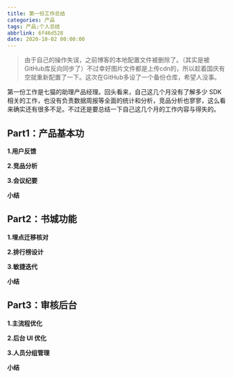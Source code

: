 ```yaml
---
title: 第一份工作总结
categories: 产品
tags: 产品;个人总结
abbrlink: 6f46d528
date: 2020-10-02 00:00:00
---
```




> 由于自己的操作失误，之前博客的本地配置文件被删除了。（其实是被GitHub库反向同步了）不过幸好图片文件都是上传cdn的，所以趁着国庆有空就重新配置了一下。这次在GitHub多设了一个备份仓库，希望人没事。

第一份工作是七猫的助理产品经理。回头看来，自己这几个月没有了解多少 SDK 相关的工作，也没有负责数据周报等全面的统计和分析，竞品分析也寥寥，这么看来确实还有很多不足。不过还是要总结一下自己这几个月的工作内容与得失的。

## Part1：产品基本功

**1.用户反馈**



**2.竞品分析**



**3.会议纪要**



**小结**

## Part2：书城功能

**1.埋点迁移核对**



**2.排行榜设计**



**3.敏捷迭代**



**小结**



## Part3：审核后台

**1.主流程优化**



**2.后台 UI 优化**



**3.人员分组管理**



**小结**